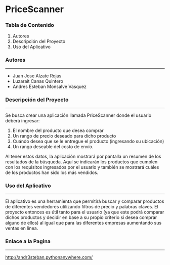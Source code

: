 # PriceScanner

### Tabla de Contenido
1. Autores
2. Descripción del Proyecto
3. Uso del Aplicativo
 
### Autores
***
- Juan Jose Alzate Rojas
- Luzarait Canas Quintero
- Andres Esteban Monsalve Vasquez

### Descripción del Proyecto
***
Se busca crear una aplicación llamada PriceScanner donde el usuario deberá ingresar:
1. El nombre del producto que desea comprar
2. Un rango de precio deseado para dicho producto
3. Cuándo desea que se le entregue el producto (ingresando su ubicación)
4. Un rango deseable del costo de envío.

Al tener estos datos, la aplicación mostrará por pantalla un resumen de los resultados de la búsqueda. Aquí se indicarán los productos que cumplen con los requisitos ingresados por el usuario y también se mostrará cuáles de los productos han sido los más vendidos.


### Uso del Aplicativo
***
El aplicativo es una herramienta que permitirá buscar y comparar productos de diferentes vendedores utilizando filtros de precio y palabras claves. El proyecto entonces es útil tanto para el usuario (ya que este podrá comparar dichos productos y decidir en base a su propio criterio si desea comprar alguno de ellos) al igual que para las diferentes empresas aumentando sus ventas en línea.

### Enlace a la Pagina
***
http://andr3steban.pythonanywhere.com/
